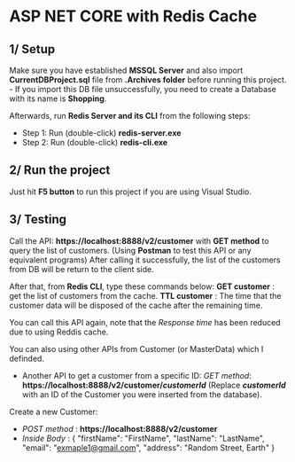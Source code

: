 # ASP NET CORE with Redis Cache #
## 1/ Setup ##
Make sure you have established **MSSQL Server** and also import **CurrentDBProject.sql** file from **.Archives folder** before running this project.
    - If you import this DB file unsuccessfully, you need to create a Database with its name is **Shopping**.

Afterwards, run **Redis Server and its CLI** from the following steps:
- Step 1: Run (double-click) **redis-server.exe**
- Step 2: Run (double-click) **redis-cli.exe**

## 2/ Run the project ##
Just hit **F5 button** to run this project if you are using Visual Studio.

## 3/ Testing ##
Call the API: **https://localhost:8888/v2/customer** with **GET method** to query the list of customers.
(Using **Postman** to test this API or any equivalent programs)
After calling it successfully, the list of the customers from DB will be return to the client side.

After that, from **Redis CLI**, type these commands below:
**GET customer** : get the list of customers from the cache.
**TTL customer** : The time that the customer data will be disposed of the cache after the remaining time.

You can call this API again, note that the *Response time* has been reduced due to using Reddis cache.

You can also using other APIs from Customer (or MasterData) which I definded.
- Another API to get a customer from a specific ID: *GET method*: **https://localhost:8888/v2/customer/_customerId_** (Replace **_customerId_** with an ID of the Customer you were inserted from the database).

Create a new Customer:
- *POST method* : **https://localhost:8888/v2/customer**
- *Inside Body* : 
{
    "firstName": "FirstName",
    "lastName": "LastName",
    "email": "exmaple1@gmail.com",
    "address": "Random Street, Earth"
}
